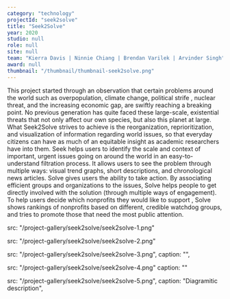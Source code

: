 ```yaml
---
category: "technology"
projectId: "seek2solve"
title: "Seek2Solve"
year: 2020
studio: null
role: null
site: null
team: "Kierra Davis | Ninnie Chiang | Brendan Varilek | Arvinder Singh"
award: null
thumbnail: "/thumbnail/thumbnail-seek2solve.png"
---
```


This project started through an observation  that certain problems around the world such as overpopulation, climate change, political strife , nuclear threat, and the increasing economic gap, are swiftly reaching a breaking point. No previous generation has quite faced these large-scale, existential threats that not only affect our own species, but also this planet at large. What Seek2Solve strives to achieve is the reorganization, reprioritization, and visualization of information regarding world issues, so that everyday citizens can have as much of an equitable insight as academic researchers have into them. Seek helps users to identify the scale and context of important, urgent issues going on around the world in an easy-to-understand filtration process. It allows users to see the problem through multiple ways: visual trend graphs, short descriptions, and chronological news articles. Solve gives users the ability to take action. By associating efficient groups and organizations to the issues, Solve helps people to get directly involved with the solution (through multiple ways of engagement). To help users decide which nonprofits they would like to support , Solve shows rankings of nonprofits based on different, credible watchdog groups, and tries to promote those that need the most public attention.

src: "/project-gallery/seek2solve/seek2solve-1.png"

src: "/project-gallery/seek2solve/seek2solve-2.png"

src: "/project-gallery/seek2solve/seek2solve-3.png",
caption: "",

src: "/project-gallery/seek2solve/seek2solve-4.png" 
caption: ""

src: "/project-gallery/seek2solve/seek2solve-5.png",
caption: "Diagramitic description",